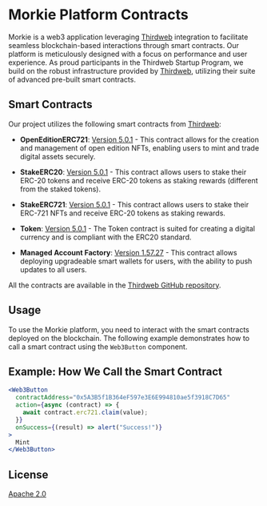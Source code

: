 # Morkie Platform Contracts

Morkie is a web3 application leveraging [Thirdweb](https://thirdweb.com/) integration to facilitate seamless blockchain-based interactions through smart contracts. Our platform is meticulously designed with a focus on performance and user experience. As proud participants in the Thirdweb Startup Program, we build on the robust infrastructure provided by [Thirdweb](https://thirdweb.com/), utilizing their suite of advanced pre-built smart contracts.

## Smart Contracts

Our project utilizes the following smart contracts from [Thirdweb](https://thirdweb.com/):

- **OpenEditionERC721**: [Version 5.0.1](https://thirdweb.com/thirdweb.eth/OpenEditionERC721/5.0.1) - This contract allows for the creation and management of open edition NFTs, enabling users to mint and trade digital assets securely.

- **StakeERC20**: [Version 5.0.1](https://thirdweb.com/thirdweb.eth/TokenStake) - This contract allows users to stake their ERC-20 tokens and receive ERC-20 tokens as staking rewards (different from the staked tokens).

- **StakeERC721**: [Version 5.0.1](https://thirdweb.com/thirdweb.eth/NFTStake) - This contract allows users to stake their ERC-721 NFTs and receive ERC-20 tokens as staking rewards.

- **Token**: [Version 5.0.1](https://thirdweb.com/thirdweb.eth/TokenERC20) - The Token contract is suited for creating a digital currency and is compliant with the ERC20 standard.

- **Managed Account Factory**: [Version 1.57.27](https://thirdweb.com/thirdweb.eth/ManagedAccountFactory) - This contract allows deploying upgradeable smart wallets for users, with the ability to push updates to all users.

All the contracts are available in the [Thirdweb GitHub repository](https://github.com/thirdweb-dev/contracts).


## Usage

To use the Morkie platform, you need to interact with the smart contracts deployed on the blockchain. The following example demonstrates how to call a smart contract using the `Web3Button` component.

## Example: How We Call the Smart Contract

```jsx
<Web3Button
  contractAddress="0x5A3B5f1B364eF597e3E6E994810ae5f3918C7D65"
  action={async (contract) => {
    await contract.erc721.claim(value);
  }}
  onSuccess={(result) => alert("Success!")}
>
  Mint
</Web3Button> 
```

## License

[Apache 2.0](https://www.apache.org/licenses/LICENSE-2.0.txt)

